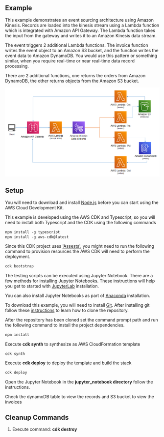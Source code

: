 ## Example
This example demonstrates an event sourcing architecture using Amazon Kinesis. Records are loaded into the kinesis stream using a Lambda function which is integrated with Amazon API Gateway. The Lambda function takes the input from the gateway and writes it to an Amazon Kinesis data stream.

The event triggers 2 additional Lambda functions. The invoice function writes the event object to an Amazon S3 bucket, and the function writes the event data to Amazon DynamoDB. You would use this pattern or something similar, when you require real-time or near real-time data record processing.

There are 2 additional functions, one returns the orders from Amazon DynamoDB, the other returns objects from the Amazon S3 bucket.

![architecture](./images/architecture_4.png "Architecture")
   
## Setup

You will need to download and install [Node.js](https://nodejs.org/en/download/) before you can start using the AWS Cloud Development Kit.


This example is developed using the AWS CDK and Typescript, so you will need to install both Typescript and the CDK using the following commands
```
npm install -g typescript
npm install -g aws-cdk@latest
```
Since this CDK project uses ['Assests'](https://docs.aws.amazon.com/cdk/latest/guide/assets.html), you might need to run the following command to provision resources the AWS CDK will need to perform the deployment.

```bash 
cdk bootstrap
```

The testing scripts can be executed using Jupyter Notebook. There are a few methods for installing Jupyter Notebooks. These instructions will help you get to started with [JupyterLab](https://jupyter.org/install) installation. 

You can also install Jupyter Notebooks as part of [Anaconda](https://docs.anaconda.com/anaconda/install/index.html) installation.

To download this example, you will need to install [Git](https://github.com/git-guides/install-git). After installing git follow these [instructions](https://github.com/git-guides/git-clone) to learn how to clone the repository.

After the repository has been cloned set the command prompt path and run the following command to install the project dependencies.


```bash
npm install
```

Execute **cdk synth** to synthesize as AWS CloudFormation template

```bash
cdk synth
```

Execute **cdk deploy** to deploy the template and build the stack

```bash
cdk deploy
```
Open the Jupyter Notebook in the **jupyter_notebook directory** follow the instructions.


 Check the dynamoDB table to view the records and S3 bucket to view the invoices

## Cleanup Commands
1. Execute command: **cdk destroy**